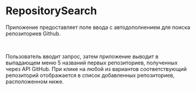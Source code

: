 # RepositorySearch

Приложение предоставляет поле ввода с автодополнением для поиска репозиториев Github.

<br/>

Пользователь вводит запрос, затем приложение выводит в выпадающем меню 5 
названий первых репозиториев, полученных через API GitHub. 
При клике на любой из вариантов соответствующий репозиторий отображается
в список добавленных репозиториев, расположенном ниже.
